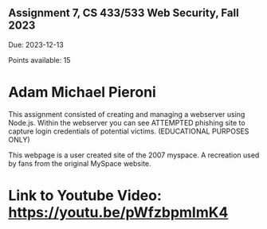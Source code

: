 ## Assignment 7, CS 433/533 Web Security, Fall 2023

Due: 2023-12-13

Points available: 15

# Adam Michael Pieroni

This assignment consisted of creating and managing a webserver using Node.js.  Within the webserver you can see ATTEMPTED phishing site to capture login credentials of potential victims.  (EDUCATIONAL PURPOSES ONLY)  


This webpage is a user created site of the 2007 myspace.  A recreation used by fans from the original MySpace website. 

# Link to Youtube Video:  https://youtu.be/pWfzbpmImK4
